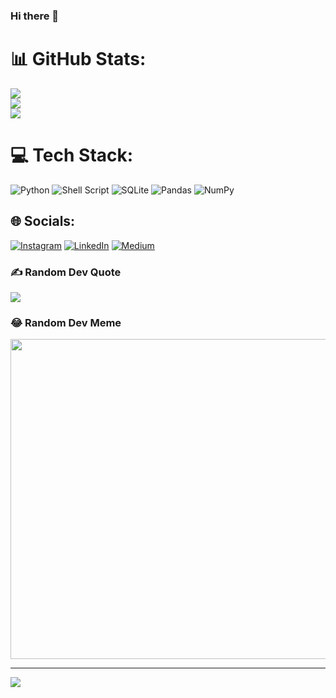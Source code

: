 ### Hi there 👋

<!--
**iggycutee/iggycutee** is a ✨ _special_ ✨ repository because its `README.md` (this file) appears on your GitHub profile.

Here are some ideas to get you started:

- 🔭 I’m currently working on ...
- 🌱 I’m currently learning ...
- 👯 I’m looking to collaborate on ...
- 🤔 I’m looking for help with ...
- 💬 Ask me about ...
- 📫 How to reach me: ...
- 😄 Pronouns: ...
- ⚡ Fun fact: ...
-->




# 📊 GitHub Stats:
![](https://github-readme-stats.vercel.app/api?username=iggycutee&theme=dracula&hide_border=false&include_all_commits=true&count_private=true)<br/>
![](https://github-readme-streak-stats.herokuapp.com/?user=iggycutee&theme=dracula&hide_border=false)<br/>
![](https://github-readme-stats.vercel.app/api/top-langs/?username=iggycutee&theme=dracula&hide_border=false&include_all_commits=true&count_private=true&layout=compact)

# 💻 Tech Stack:
![Python](https://img.shields.io/badge/python-3670A0?style=flat&logo=python&logoColor=ffdd54) ![Shell Script](https://img.shields.io/badge/shell_script-%23121011.svg?style=flat&logo=gnu-bash&logoColor=white) ![SQLite](https://img.shields.io/badge/sqlite-%2307405e.svg?style=flat&logo=sqlite&logoColor=white) ![Pandas](https://img.shields.io/badge/pandas-%23150458.svg?style=flat&logo=pandas&logoColor=white) ![NumPy](https://img.shields.io/badge/numpy-%23013243.svg?style=flat&logo=numpy&logoColor=white)

## 🌐 Socials:
[![Instagram](https://img.shields.io/badge/Instagram-%23E4405F.svg?logo=Instagram&logoColor=white)](https://instagram.com/inkkphwst) [![LinkedIn](https://img.shields.io/badge/LinkedIn-%230077B5.svg?logo=linkedin&logoColor=white)](https://linkedin.com/in/phuwasit-chokwiriyadit) [![Medium](https://img.shields.io/badge/Medium-12100E?logo=medium&logoColor=white)](https://medium.com/@@phuwasitinkk) 

### ✍️ Random Dev Quote
![](https://quotes-github-readme.vercel.app/api?type=horizontal&theme=radical)

### 😂 Random Dev Meme
<img src="https://random-memer.herokuapp.com/" width="512px"/>

---
[![](https://visitcount.itsvg.in/api?id=iggycutee&icon=7&color=10)](https://visitcount.itsvg.in)

<!-- Proudly created with GPRM ( https://gprm.itsvg.in ) -->
